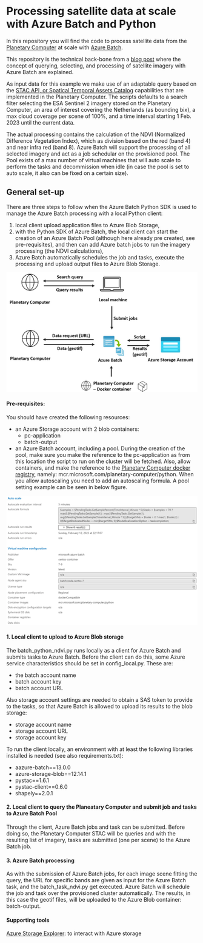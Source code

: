 # Processing satellite data at scale with Azure Batch and Python

In this repository you will find the code to process satellite data from the [Planetary Computer](https://planetarycomputer.microsoft.com/) at scale with [Azure Batch](https://docs.microsoft.com/en-us/azure/batch/batch-technical-overview).

This repository is the technical back-bone from a [blog post](https://towardsdatascience.com/point-clouds-in-the-cloud-b7266da4ff25) where the concept of querying, selecting, and processing of satellite imagery with Azure Batch are explained.

As input data for this example we make use of an adaptable query based on the [STAC API, or Spatical Temporal Assets Catalog](https://stacspec.org/en) capabilities that are implemented in the Planetary Computer. The scripts defaults to a search filter selecting the ESA Sentinel 2 imagery stored on the Planetary Computer, an area of interest covering the Netherlands (as bounding bix), a max cloud coverage per scene of 100%, and a time interval starting 1 Feb. 2023 until the current data.

The actual processing contains the calculation of the NDVI (Normalized Difference Vegetation Index), which as division based on the red (band 4) and near infra red (band 8). Azure Batch will support the processing of all selected imagery and act as a job schedular on the provisioned pool. The Pool exists of a max number of virtual machines that will auto scale to perform the tasks and decommission when idle (in case the pool is set to auto scale, it also can be fixed on a certain size).



## General set-up


There are three steps to follow when the Azure Batch Python SDK is used to manage the Azure Batch processing with a local Python client:
1) local client upload application files to Azure Blob Storage, 
2) with the Python SDK of Azure Batch, the local client can start the creation of an Azure Batch Pool (although here already pre created, see pre-requisites), and then can add Azure batch jobs to run the imagery processing (the NDVI calculations), 
3) Azure Batch automatically schedules the job and tasks, execute the processing and upload output files to Azure Blob Storage.  


<img src="./img/architecture.jpg" width="800"/>



#### Pre-requisites:
You should have created the following resources:
-   an Azure Storage account with 2 blob containers: 
    - pc-application
    - batch-output
-   an Azure Batch account, including a pool. During the creation of the pool, make sure you make the reference to the pc-application as from this location the script to run on the cluster will be fetched. Also, allow containers, and make the reference to the [Planetary Computer docker registry](https://github.com/microsoft/planetary-computer-containers), namely: mcr.microsoft.com/planetary-computer/python. When you allow autoscaling you need to add an autoscaling formula. A pool setting example can be seen in below figure.


<img src="./img/pool_settings.jpg" width="800"/> 



#### 1. Local client to upload to Azure Blob storage
The batch_python_ndvi.py runs locally as a client for Azure Batch and submits tasks to Azure Batch. Before the client can do this, some Azure service characteristics should be set in config_local.py. These are:
- the batch account name 
- batch account key
- batch account URL


Also storage account settings are needed to obtain a SAS token to provide to the tasks, so that Azure Batch is allowed to upload its results to the blob storage:
- storage account name
- storage account URL
- storage account key


To run the client locally, an environment with at least the following libraries installed is needed (see also requirements.txt):
- aazure-batch==13.0.0
- azure-storage-blob==12.14.1
- pystac==1.6.1
- pystac-client==0.6.0
- shapely==2.0.1 



#### 2. Local client to query the Planeatary Computer and submit job and tasks to Azure Batch Pool
Through the client, Azure Batch jobs and task can be submitted. Before doing so, the Planetary Computer STAC will be queries and with the resulting list of imagery, tasks are submitted (one per scene) to the Azure Batch job.



#### 3. Azure Batch processing
As with the submission of Azure Batch jobs, for each image scene fitting the query, the URL for specific bands are given as input for the Azure Batch task, and the batch_task_ndvi.py get executed. Azure Batch will schedule the job and task over the provisioned cluster automatically. The results, in this case the geotif files, will be uploaded to the Azure Blob container: batch-output.



#### Supporting tools
[Azure Storage Explorer](https://azure.microsoft.com/en-us/features/storage-explorer/): to interact with Azure storage
